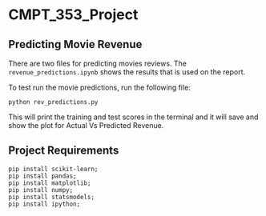 # CMPT_353_Project

## Predicting Movie Revenue

There are two files for predicting movies reviews. The `revenue_predictions.ipynb` shows the results that is used on the report. <br>

To test run the movie predictions, run the following file:
```
python rev_predictions.py
```

This will print the training and test scores in the terminal and it will save and show the plot for Actual Vs Predicted Revenue.

## Project Requirements

```
pip install scikit-learn;
pip install pandas;
pip install matplotlib;
pip install numpy;
pip install statsmodels;
pip install ipython;
```

